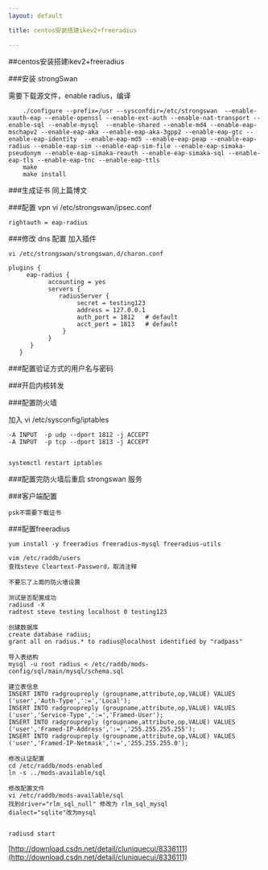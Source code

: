 ```yaml
---
layout: default

title: centos安装搭建ikev2+freeradius

---
```


##centos安装搭建ikev2+freeradius

###安装 strongSwan

需要下载源文件，enable radius，编译
	
		./configure --prefix=/usr --sysconfdir=/etc/strongswan  --enable-xauth-eap --enable-openssl --enable-ext-auth --enable-nat-transport --enable-sql --enable-mysql  --enable-shared --enable-md4 --enable-eap-mschapv2 --enable-eap-aka --enable-eap-aka-3gpp2 --enable-eap-gtc --enable-eap-identity  --enable-eap-md5 --enable-eap-peap --enable-eap-radius --enable-eap-sim --enable-eap-sim-file --enable-eap-simaka-pseudonym --enable-eap-simaka-reauth --enable-eap-simaka-sql --enable-eap-tls --enable-eap-tnc --enable-eap-ttls
		make
		make install
	
###生成证书
同上篇博文
	
###配置 vpn
	vi /etc/strongswan/ipsec.conf
	
	rightauth = eap-radius

###修改 dns 配置
加入插件

	vi /etc/strongswan/strongswan.d/charon.conf
	
	plugins {
         eap-radius {
               accounting = yes
               servers {
                  radiusServer {
                       secret = testing123
                       address = 127.0.0.1
                       auth_port = 1812   # default
                       acct_port = 1813   # default
                   }
               }
          }
       }


###配置验证方式的用户名与密码
	
	
###开启内核转发


###配置防火墙

加入
	vi /etc/sysconfig/iptables
	
	-A INPUT  -p udp --dport 1812 -j ACCEPT
	-A INPUT  -p tcp --dport 1813 -j ACCEPT
	

	systemctl restart iptables
	

###配置完防火墙后重启 strongswan 服务

	

###客户端配置

	psk不需要下载证书

###配置freeradius

	yum install -y freeradius freeradius-mysql freeradius-utils 
	
	vim /etc/raddb/users
	查找steve Cleartext-Password，取消注释
	
	不要忘了上面的防火墙设置
	
	测试是否配置成功
	radiusd -X
	radtest steve testing localhost 0 testing123
	
	创建数据库
	create database radius;
	grant all on radius.* to radius@localhost identified by "radpass"
	
	导入表结构
	mysql -u root radius < /etc/raddb/mods-config/sql/main/mysql/schema.sql 
	
	建立表信息
	INSERT INTO radgroupreply (groupname,attribute,op,VALUE) VALUES ('user','Auth-Type',':=','Local');
	INSERT INTO radgroupreply (groupname,attribute,op,VALUE) VALUES ('user','Service-Type',':=','Framed-User');
	INSERT INTO radgroupreply (groupname,attribute,op,VALUE) VALUES ('user','Framed-IP-Address',':=','255.255.255.255');
	INSERT INTO radgroupreply (groupname,attribute,op,VALUE) VALUES ('user','Framed-IP-Netmask',':=','255.255.255.0');	
	
	修改认证配置
	cd /etc/raddb/mods-enabled
	ln -s ../mods-available/sql
	
	修改配置文件
	vi /etc/raddb/mods-available/sql
	找到driver="rlm_sql_null" 修改为 rlm_sql_mysql 
	dialect="sqlite"改为mysql
	
	
	radiusd start
	
[http://download.csdn.net/detail/cluniquecui/8336111](http://download.csdn.net/detail/cluniquecui/8336111)







    


